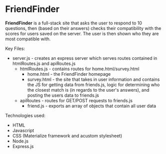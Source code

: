 # FriendFinder

**FriendFinder** is a full-stack site that asks the user to respond to 10 questions, then (based on their answers) checks their compatibility with the scores for users saved on the server.  The user is then shown who they are most compatible with.

Key Files:
* server.js - creates an express server which serves routes contained in htmlRoutes.js and apiRoutes.js
  * htmlRoutes.js - contains routes for home.html/survey.html
    * home.html - the FriendFinder homepage
    * survey.html - the site that takes in user information and contains the JS for getting data from friends.js, logic for determining who the closest match is (in regards to the user's answers), and posting the users data to friends.js
  * apiRoutes - routes for GET/POST requests to friends.js
    * friend.js - exports an array of objects that contain all user data
    
Technologies used:
* HTML
* Javascript
* CSS (Materialize framework and acustom stylesheet)
* Node.js
* Express.js
